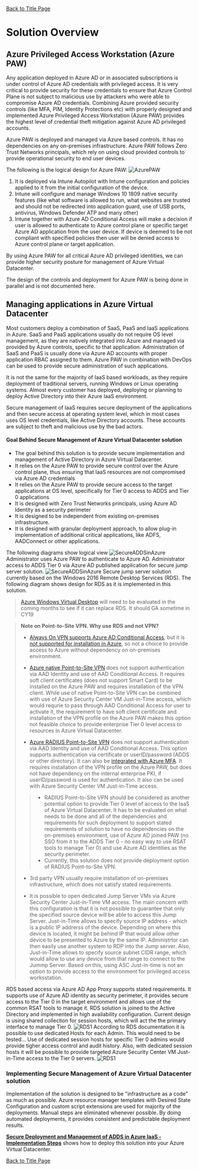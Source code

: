 [Back to Title Page](README.md)
# Solution Overview
 
## Azure Privileged Access Workstation (Azure PAW)
Any application deployed in Azure AD or in associated subscriptions is under control of Azure AD credentials with privileged access.
It is very critical to provide security for these credentials to ensure that Azure Control Plane is not subject to malicious use by 
attackers who were able to compromise Azure AD credentials.
Combining Azure provided security controls (like MFA, PIM, Identity Protections etc) with properly designed and 
implemented Azure Privileged Access Workstation (Azure PAW) provides the highest level of credential 
theft mitigation against Azure AD privileged accounts.

Azure PAW is deployed and managed via Azure based controls. It has no dependencies on any on-premises infrastructure. 
Azure PAW follows Zero Trust Networks principals, which rely on using cloud provided controls to provide operational security
to end user devices. 

The following is the logical design for Azure PAW:
![AzurePAW ](img/AzurePAW.PNG)
1. It is deployed via Intune Autopilot with Intune configuration and policies applied to it from the initial configuration of the device.
2. Intune will configure and manage Windows 10 1809 native security features (like what software is allowed to run, what websites are trusted 
and should not be redirected into application guard, use of USB ports, antivirus, Windows Defender ATP and many other)
3. Intune together with Azure AD Conditional Access will make a decision if user is allowed to authenticate to Azure control plane
or specific target Azure AD application from the user device. If device is deemed to be not compliant with specified policies then user 
will be denied access to Azure control plane or target application.

By using Azure PAW for all critical Azure AD privileged identities, we can provide higher security posture for management of Azure Virtual Datacenter.

The design of the controls and deployment for Azure PAW is being done in parallel and is not documented here.

## Managing applications in Azure Virtual Datacenter

Most customers deploy a combination of SaaS, PaaS and IaaS applications in Azure. SaaS and PaaS applications usually do not 
require OS level management, as they are natively integrated into Azure and managed via provided by Azure controls, specific 
to that application. Administration of SaaS and PaaS is usually done via Azure AD accounts with proper application RBAC assigned to them.
Azure PAW in combination with DevOps can be used to provide secure administration of such applications.

It is not the same for the majority of IaaS based workloads, as they require deployment of traditional servers, running Windows or Linux
operating systems. Almost every customer has deployed, deploying or planning to deploy Active Directory into their Azure IaaS environment.

Secure management of IaaS requires secure deployment of the applications and then secure access at operating system level, which 
in most cases uses OS level credentials, like Active Directory accounts. These accounts are subject to theft and malicious use by the 
bad actors.

#### Goal Behind Secure Management of Azure Virtual Datacenter solution
- The goal behind this solution is to provide secure implementation and management of Active Directory in Azure Virtual Datacenter.
- It relies on the Azure PAW to provide secure control over the Azure control plane, thus ensuring that IaaS resources are not compromised via Azure AD credentials
- It relies on the Azure PAW to provide secure access to the target applications at OS level, specifically for Tier 0 access to ADDS and Tier 0 applications
- It is designed with Zero Trust Networks principals, using Azure AD Identity as a security perimeter
- It is designed to be independent from existing on-premises infrastructure. 
- It is designed with granular deployment approach, to allow plug-in implementation of additional critical applications, like ADFS, AADConnect or other applications. 

The following diagrams show logical view
![SecureADDSinAzure ](img/ADDSinAzureLogical.PNG)
Administrator uses Azure PAW to authenticate to Azure AD. Administrator access to ADDS Tier 0 via Azure AD published
application for secure jump server solution. 
![SecureADDSinAzure ](img/ADDSinAzureLogical1.PNG)
Secure jump server solution currently based on the Windows 2016 Remote Desktop Services (RDS). The following diagram shows design 
for RDS as it is implemented in this solution. 
> [Azure Windows Virtual Desktop](https://azure.microsoft.com/en-us/services/virtual-desktop/) will need to be evaluated in the coming months to see if it can replace RDS. It should GA sometime in CY19


> **Note on Point-to-Site VPN. Why use RDS and not VPN?** 
> - [Always On VPN supports Azure AD Conditional Access](https://docs.microsoft.com/en-us/windows-server/remote/remote-access/vpn/ad-ca-vpn-connectivity-windows10), but it is [not supported for installation in Azure](https://docs.microsoft.com/en-us/windows-server/remote/remote-access/vpn/always-on-vpn/deploy/always-on-vpn-deploy), 
> so not a choice to provide access to Azure without dependency on on-premises environment.
> - [Azure native Point-to-Site VPN](https://docs.microsoft.com/en-us/azure/vpn-gateway/vpn-gateway-howto-point-to-site-resource-manager-portal) does not support authentication via AAD Identity 
> and use of AAD Conditional Access. It requires soft client certificates (does not support Smart Card) to be installed on the Azure PAW and requires installation of the VPN client. 
> While use of native Point-to-Site VPN can be combined with use of Azure Security Center VM Just-in-Time access, which would requrie to pass through AAD Conditional Access for user to activate it, 
> the requirement to have soft client certificate and installation of the VPN profile on the Azure PAW makes this option not feasible choice to provide enterprise Tier 0 level access to resources in Azure Virtual Datacenter.
>
> - [Azure RADIUS Point-to-Site VPN](https://docs.microsoft.com/en-us/azure/vpn-gateway/point-to-site-how-to-radius-ps) does not support 
> authentication via AAD Identity and use of AAD Conditional Access. This option supports authentication via certificate or userID/password (ADDS or other directory). 
> It can also be [integrated with Azure MFA](https://docs.microsoft.com/en-us/azure/active-directory/authentication/howto-mfa-nps-extension#install-the-nps-extension). 
> It requires installation of the VPN profile on the Azure PAW, but does not have dependency on the internal enterprise PKI, if userID/password is used for authentication. 
> It also can be used with Azure Security Center VM Just-in-Time access.
> > - RADIUS Point-to-Site VPN should be considered as another potential option to provide Tier 0 level of access to the IaaS of Azure Virtual Datacenter. 
> > It has to be evaluated on what needs to be done and all of the dependencies and requirements for such deployment to support stated requirements of solution 
> > to have no dependencies on the on-premises environment, use of Azure AD joined PAW (no SSO from it to the ADDS Tier 0 - 
> > no easy way to use RSAT tools to manage Tier 0) and use Azure AD identities as the security perimeter.
> > - Currently, this solution does not provide deployment option of RADIUS Point-to-Site VPN.
> >
>  - 3rd party VPN usually require installation of on-premises infrastructure, which does not satisfy stated requirements.
>
> - It is possible to open dedicated Jump Server VMs via Azure Security Center Just-in-Time VM access. The main concern with this configuration is that it is not possible to 
> guarantee that only the specified source device will be able to access this Jump Server. Just-in-Time allows to specify source IP address - which is a public IP addrerss of the device. Depending on where this 
> device is located, it might be behind IP that would allow other device to be presented to Azure by the same IP. Administrtor can then easily use another system to RDP into the 
> Jump server. Also, Just-in-Time allows to specify source subnet CIDR range, which would allow to use any device from that range to connect to the Jummp Server. Based on this, using ASC Just-in-time is not an option 
> to provide access to the environment for privileged access worksstation. 


RDS based access via Azure AD App Proxy supports stated requirements. It supports use of Azure AD identity as security perimeter, 
it provides secure access to the Tier 0 in the target environment and allows use of the common RSAT tools to manage it.
RDS solution is joined to the Active Directory and implemented in high availability configuration. 
Current design is using shared collection for session hosts, which will act the the primary interface to manage Tier 0.
![RDS1 ](img/RDS1.PNG)
According to RDS documentation it is possible to use dedicated Hosts for each Admin. 
This would need to be tested... Use of dedicated session hosts for specific Tier 0 admins would provide tigher access control
and audit history. Also, with dedicated session hosts it will be possible to provide targeted Azure Security Center VM Just-in-Time access to the Tier 0 servers.
![RDS1 ](img/RDS2.PNG)

### Implementing Secure Management of Azure Virtual Datacenter solution
Implementation of the solution is designed to be "infrastructure as a code" as much as possible. 
Azure resource manager templates with Desired State Configuration and custom script extensions are used for majority of the 
deployments. Manual steps are eliminated whenever possible. By doing automated deployments, it provides consistent and 
predictable deployment results.

[**Secure Deployment and Management of ADDS in Azure IaaS - Implementation Steps**](DeploymentOutline.md) shows
 how to deploy this solution into your Azure Virtual Datacenter.



[Back to Title Page](README.md)